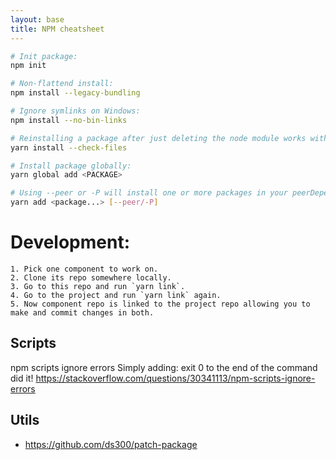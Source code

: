 ```yaml
---
layout: base
title: NPM cheatsheet
---
```


```sh
# Init package:
npm init

# Non-flattend install:
npm install --legacy-bundling

# Ignore symlinks on Windows:
npm install --no-bin-links

# Reinstalling a package after just deleting the node module works with:
yarn install --check-files

# Install package globally:
yarn global add <PACKAGE>

# Using --peer or -P will install one or more packages in your peerDependencies.
yarn add <package...> [--peer/-P]
```

# Development:
    1. Pick one component to work on.
    2. Clone its repo somewhere locally.
    3. Go to this repo and run `yarn link`.
    4. Go to the project and run `yarn link` again.
    5. Now component repo is linked to the project repo allowing you to make and commit changes in both.

## Scripts

npm scripts ignore errors
Simply adding: exit 0 to the end of the command did it!
https://stackoverflow.com/questions/30341113/npm-scripts-ignore-errors

## Utils

* https://github.com/ds300/patch-package
